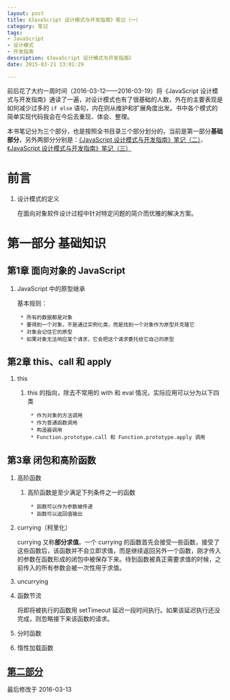```yaml
---
layout: post
title: 《JavaScript 设计模式与开发指南》笔记（一）
category: 笔记
tags: 
- JavaScript 
- 设计模式 
- 开发指南
description: 《JavaScript 设计模式与开发指南》
date: 2015-03-21 13:01:29

---
```


前后花了大约一周时间（2016-03-12——2016-03-19）将《JavaScript 设计模式与开发指南》通读了一遍，对设计模式也有了很基础的人数，外在的主要表现是如何减少过多的 `if else` 语句，内在则从维护和扩展角度出发。书中各个模式的简单实现代码我会在今后去重现、体会、整理。

本书笔记分为三个部分，也是按照全书目录三个部分划分的，当前是第一部分**基础部分**，另外两部分分别是：[《JavaScript 设计模式与开发指南》笔记（二）](/2016/03/13/javascript-design-pattern-2.html)、[《JavaScript 设计模式与开发指南》笔记（三）](/2016/03/19/javascript-design-pattern-3.html)


# 前言

1. 设计模式的定义

	在面向对象软件设计过程中针对特定问题的简介而优雅的解决方案。
	
# 第一部分 基础知识
	
## 第1章 面向对象的 JavaScript

1. JavaScript 中的原型继承

	基本规则：
		
		* 所有的数据都是对象
		* 要得到一个对象，不是通过实例化类，而是找到一个对象作为原型并克隆它
		* 对象会记住它的原型
		* 如果对象无法响应某个请求，它会把这个请求委托给它自己的原型
		
## 第2章 this、call 和 apply

1. this

	1. this 的指向，除去不常用的 with 和 eval 情况，实际应用可以分为以下四类
	
			* 作为对象的方法调用
			* 作为普通函数调用
			* 构造器调用
			* Function.prototype.call 和 Function.prototype.apply 调用
			
## 第3章 闭包和高阶函数

1. 高阶函数

	1. 高阶函数是至少满足下列条件之一的函数
	
			* 函数可以作为参数被传递
			* 函数可以返回值输出
			
2. currying（柯里化）

	currying 又称**部分求值**。一个 currying 的函数首先会接受一些函数，接受了这些函数后，该函数并不会立即求值，而是继续返回另外一个函数，刚才传入的参数在函数形成的闭包中被保存下来。待到函数被真正需要求值的时候，之前传入的所有参数会被一次性用于求值。
	
3. uncurrying

4. 函数节流

	将即将被执行的函数用 setTimeout 延迟一段时间执行。如果该延迟执行还没完成，则忽略接下来该函数的请求。
	
5. 分时函数
6. 惰性加载函数

[第二部分](./2016-03-13-javascript-design-pattern-2.md)
---

最后修改于 2016-03-13